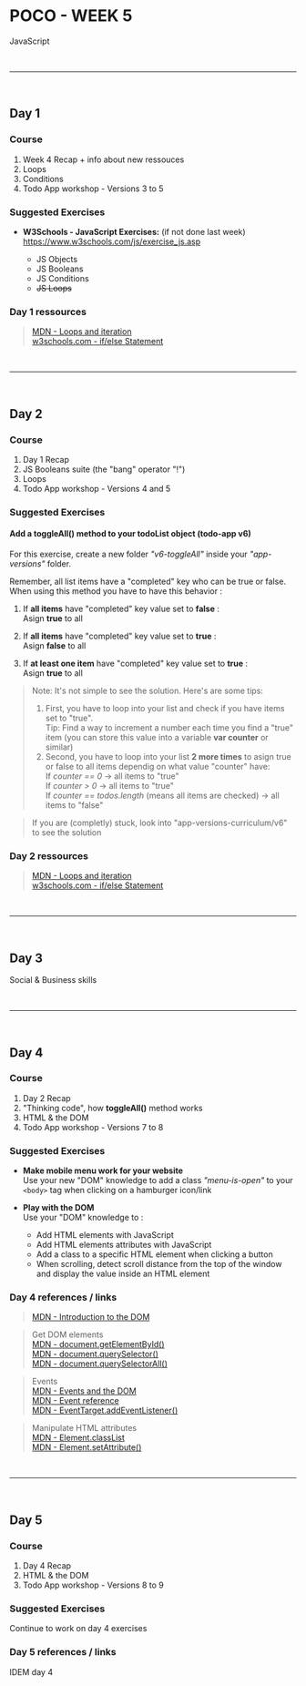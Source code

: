 # POCO - WEEK 5
JavaScript


<br>

---

<br>

## Day 1

### Course
1. Week 4 Recap + info about new ressouces
2. Loops
3. Conditions
4. Todo App workshop - Versions 3 to 5


### Suggested Exercises
* **W3Schools - JavaScript Exercises:** (if not done last week)<br>
    https://www.w3schools.com/js/exercise_js.asp

    * JS Objects
    * JS Booleans
    * JS Conditions
    * ~~JS Loops~~


### Day 1 ressources
 > [MDN - Loops and iteration](https://developer.mozilla.org/en-US/docs/Web/JavaScript/Guide/Loops_and_iteration)<br>
 [w3schools.com - if/else Statement](https://www.w3schools.com/jsref/jsref_if.asp)<br>


<br>

---

<br>

## Day 2

### Course
1. Day 1 Recap
2. JS Booleans suite (the "bang" operator "!")
3. Loops
4. Todo App workshop - Versions 4 and 5


### Suggested Exercises
#### Add a toggleAll() method to your todoList object (todo-app v6)
For this exercise, create a new folder *"v6-toggleAll"* inside your *"app-versions"* folder.

Remember, all list items have a "completed" key who can be true or false.<br>
When using this method you have to have this behavior :
1. If **all items** have "completed" key value set to **false** :<br>
   Asign **true** to all

2. If **all items** have "completed" key value set to **true** :<br>
   Asign **false** to all

3. If **at least one item** have "completed" key value set to **true** :<br>
   Asign **true** to all

> Note: It's not simple to see the solution. Here's are some tips:<br>
> 1. First, you have to loop into your list and check if you have items set to "true".<br>
  Tip: Find a way to increment a number each time you find a "true" item (you can store this value into a variable **var counter** or similar)
> 2. Second, you have to loop into your list **2 more times** to asign true or false to all items dependig on what value "counter" have:<br>
If *counter == 0*   → all items to "true"<br>
If *counter > 0* → all items to "true"<br>
If *counter == todos.length* (means all items are checked) → all items to "false"

> If you are (completly) stuck, look into "app-versions-curriculum/v6" to see the solution


### Day 2 ressources
 > [MDN - Loops and iteration](https://developer.mozilla.org/en-US/docs/Web/JavaScript/Guide/Loops_and_iteration)<br>
 [w3schools.com - if/else Statement](https://www.w3schools.com/jsref/jsref_if.asp)<br>


<br>

---

<br>

## Day 3
Social & Business skills


<br>

---

<br>

## Day 4

### Course
1. Day 2 Recap
2. "Thinking code", how **toggleAll()** method works
3. HTML & the DOM
4. Todo App workshop - Versions 7 to 8


### Suggested Exercises
* **Make mobile menu work for your website**<br>
Use your new "DOM" knowledge to add a class *"menu-is-open"* to your `<body>` tag when clicking on a hamburger icon/link

* **Play with the DOM**<br>
Use your "DOM" knowledge to :
    * Add HTML elements with JavaScript
    * Add HTML elements attributes with JavaScript
    * Add a class to a specific HTML element when clicking a button
    * When scrolling, detect scroll distance from the top of the window and display the value inside an HTML element


### Day 4 references / links
 > [MDN - Introduction to the DOM](https://developer.mozilla.org/en-US/docs/Web/API/Document_Object_Model/Introduction)
 
 > Get DOM elements<br>
 [MDN - document.getElementById()](https://developer.mozilla.org/en-US/docs/Web/API/Document/getElementById)<br>
 [MDN - document.query​Selector()](https://developer.mozilla.org/en-US/docs/Web/API/Document/querySelector)<br>
 [MDN - document.query​SelectorAll()](https://developer.mozilla.org/en-US/docs/Web/API/Document/querySelectorAll)

 > Events<br> 
 [MDN - Events and the DOM](https://developer.mozilla.org/en-US/docs/Web/API/Document_Object_Model/Events)<br>
 [MDN - Event reference](https://developer.mozilla.org/en-US/docs/Web/Events)<br>
 [MDN - Event​Target​.add​Event​Listener()](https://developer.mozilla.org/en-US/docs/Web/API/EventTarget/addEventListener)

 > Manipulate HTML attributes<br>
 [MDN - Element​.class​List](https://developer.mozilla.org/en-US/docs/Web/API/Element/classList)<br>
 [MDN - Element​.set​Attribute()](https://developer.mozilla.org/en-US/docs/Web/API/Element/setAttribute)


 

<br>

---

<br>

## Day 5

### Course
1. Day 4 Recap
2. HTML & the DOM
3. Todo App workshop - Versions 8 to 9

### Suggested Exercises
Continue to work on day 4 exercises

### Day 5 references / links
IDEM day 4
